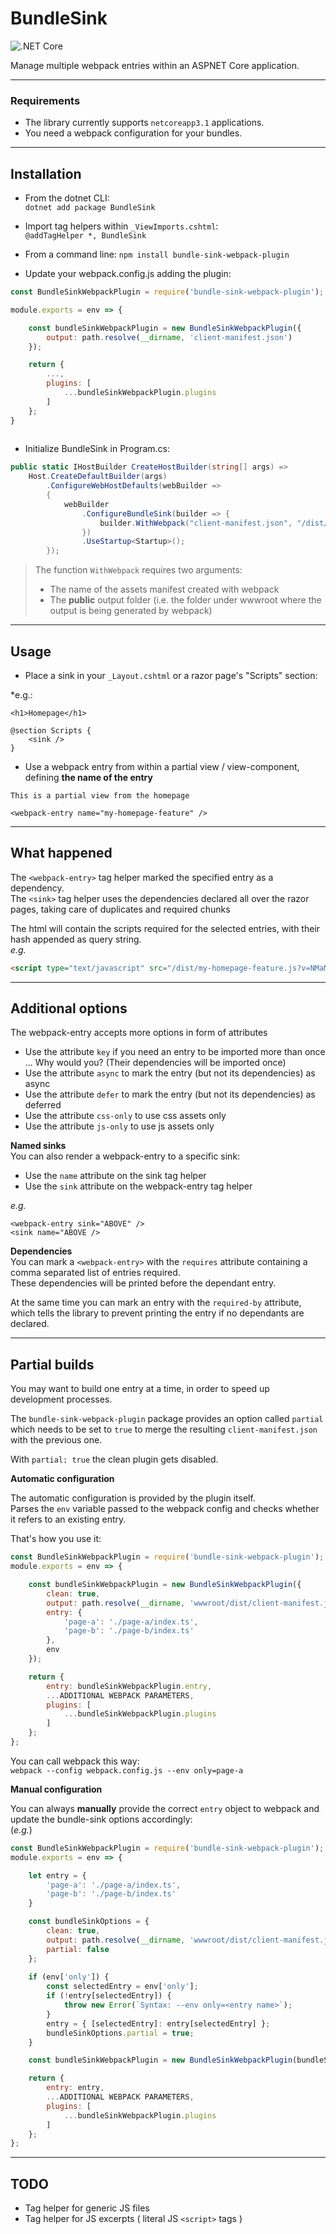 # BundleSink

![.NET Core](https://github.com/Wufe/bundle-sink/workflows/.NET%20Core/badge.svg)

Manage multiple webpack entries within an ASPNET Core application.

***

### Requirements

- The library currently supports `netcoreapp3.1` applications.
- You need a webpack configuration for your bundles.

***

## Installation

- From the dotnet CLI:  
`dotnet add package BundleSink`

- Import tag helpers within `_ViewImports.cshtml`:  
`@addTagHelper *, BundleSink`

- From a command line:
`npm install bundle-sink-webpack-plugin`

- Update your webpack.config.js adding the plugin:
```js
const BundleSinkWebpackPlugin = require('bundle-sink-webpack-plugin');

module.exports = env => {

    const bundleSinkWebpackPlugin = new BundleSinkWebpackPlugin({
        output: path.resolve(__dirname, 'client-manifest.json')
    });

    return {
        ...,
        plugins: [
            ...bundleSinkWebpackPlugin.plugins
        ]
    };
}
    
```

- Initialize BundleSink in Program.cs:

```csharp
public static IHostBuilder CreateHostBuilder(string[] args) =>
    Host.CreateDefaultBuilder(args)
        .ConfigureWebHostDefaults(webBuilder =>
        {
            webBuilder
                .ConfigureBundleSink(builder => {
                    builder.WithWebpack("client-manifest.json", "/dist/");
                })
                .UseStartup<Startup>();
        });
```

> The function `WithWebpack` requires two arguments:
> - The name of the assets manifest created with webpack
> - The **public** output folder (i.e. the folder under wwwroot where the output is being generated by webpack)

***

## Usage

- Place a sink in your `_Layout.cshtml` or a razor page's "Scripts" section:  

*e.g.:  

```razor
<h1>Homepage</h1>

@section Scripts {
    <sink />
}
```

- Use a webpack entry from within a partial view / view-component, defining **the name of the entry**

```razor
This is a partial view from the homepage

<webpack-entry name="my-homepage-feature" />
```

***

## What happened
The `<webpack-entry>` tag helper marked the specified entry as a dependency.  
The `<sink>` tag helper uses the dependencies declared all over the razor pages, taking care of duplicates and required chunks

The html will contain the scripts required for the selected entries, with their hash appended as query string.  
*e.g.*
```html
<script type="text/javascript" src="/dist/my-homepage-feature.js?v=NMaMA8xzap806fSOec7CFpI78hl033lAOIq_Lrr4kmY"></script>
```

***

## Additional options

The webpack-entry accepts more options in form of attributes
- Use the attribute `key` if you need an entry to be imported more than once ... Why would you?  (Their dependencies will be imported once)
- Use the attribute `async` to mark the entry (but not its dependencies) as async
- Use the attribute `defer` to mark the entry (but not its dependencies) as deferred
- Use the attribute `css-only` to use css assets only
- Use the attribute `js-only` to use js assets only

**Named sinks**  
You can also render a webpack-entry to a specific sink:
- Use the `name` attribute on the sink tag helper
- Use the `sink` attribute on the webpack-entry tag helper

*e.g.*
```razor
<webpack-entry sink="ABOVE" />
<sink name="ABOVE />
```

**Dependencies**  
You can mark a `<webpack-entry>` with the `requires` attribute containing a comma separated list of entries required.  
These dependencies will be printed before the dependant entry.  

At the same time you can mark an entry with the `required-by` attribute, which tells the library to prevent printing the entry if no dependants are declared.  

***

## Partial builds

You may want to build one entry at a time, in order to speed up development processes.

The `bundle-sink-webpack-plugin` package provides an option called `partial` which needs to be set to `true` to merge the resulting `client-manifest.json` with the previous one.  

With `partial: true` the clean plugin gets disabled.  

**Automatic configuration**

The automatic configuration is provided by the plugin itself.  
Parses the `env` variable passed to the webpack config and checks whether it refers to an existing entry.

That's how you use it:  
```js
const BundleSinkWebpackPlugin = require('bundle-sink-webpack-plugin');
module.exports = env => {

    const bundleSinkWebpackPlugin = new BundleSinkWebpackPlugin({
        clean: true,
        output: path.resolve(__dirname, 'wwwroot/dist/client-manifest.json'),
        entry: {
            'page-a': './page-a/index.ts',
            'page-b': './page-b/index.ts'
        },
        env
    });

    return {
        entry: bundleSinkWebpackPlugin.entry,
        ...ADDITIONAL WEBPACK PARAMETERS,
        plugins: [
            ...bundleSinkWebpackPlugin.plugins
        ]
    };
};
```

You can call webpack this way:  
`webpack --config webpack.config.js --env only=page-a`

**Manual configuration**

You can always **manually** provide the correct `entry` object to webpack and update the bundle-sink options accordingly:  
(*e.g.*)
```js
const BundleSinkWebpackPlugin = require('bundle-sink-webpack-plugin');
module.exports = env => {

    let entry = {
        'page-a': './page-a/index.ts',
        'page-b': './page-b/index.ts'
    }

    const bundleSinkOptions = {
        clean: true,
        output: path.resolve(__dirname, 'wwwroot/dist/client-manifest.json'),
        partial: false
    };
    
    if (env['only']) {
        const selectedEntry = env['only'];
        if (!entry[selectedEntry]) {
            throw new Error(`Syntax: --env only=<entry name>`);
        }
        entry = { [selectedEntry]: entry[selectedEntry] };
        bundleSinkOptions.partial = true;
    }

    const bundleSinkWebpackPlugin = new BundleSinkWebpackPlugin(bundleSinkOptions);

    return {
        entry: entry,
        ...ADDITIONAL WEBPACK PARAMETERS,
        plugins: [
            ...bundleSinkWebpackPlugin.plugins
        ]
    };
};
```

***

## TODO

- Tag helper for generic JS files
- Tag helper for JS excerpts ( literal JS `<script>` tags )